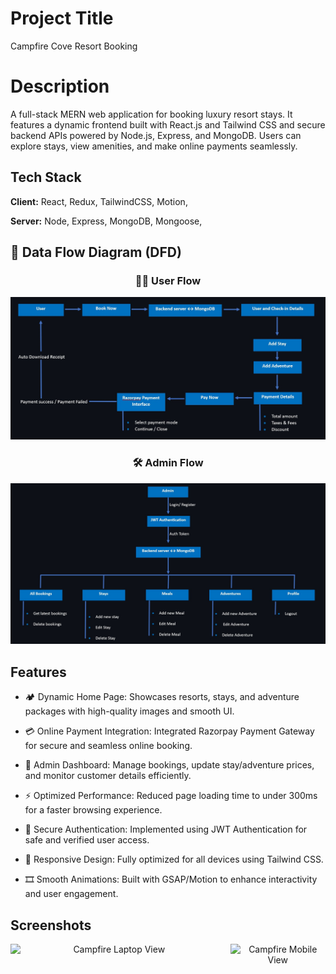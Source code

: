 

# Project Title
Campfire Cove Resort Booking

# Description

A full-stack MERN web application for booking luxury resort stays. It features a dynamic frontend built with React.js and Tailwind CSS and secure backend APIs powered by Node.js, Express, and MongoDB. Users can explore stays, view amenities, and make online payments seamlessly.




## Tech Stack

**Client:** React, Redux, TailwindCSS, Motion, 

**Server:** Node, Express, MongoDB, Mongoose,

## 🧩 Data Flow Diagram (DFD)

<div align="center">

### 🧑‍💻 User Flow
<img src="https://github.com/1anishraut/Campfire-Cove-Resort-Booking-_-FrontEnd/blob/main/public/Campfire_DFD_User.jpg?raw=true" alt="User DFD" width="900"/>

### 🛠️ Admin Flow
<img src="https://github.com/1anishraut/Campfire-Cove-Resort-Booking-_-FrontEnd/blob/main/public/Campfire_DFD_Admin.jpg?raw=true" alt="Admin DFD" width="900"/>

</div>


## Features

- 🏕️ Dynamic Home Page: Showcases resorts, stays, and adventure packages with high-quality images and smooth UI.

- 💳 Online Payment Integration: Integrated Razorpay Payment Gateway for secure and seamless online booking.

- 🧾 Admin Dashboard: Manage bookings, update stay/adventure prices, and monitor customer details efficiently.

- ⚡ Optimized Performance: Reduced page loading time to under 300ms for a faster browsing experience.

- 🔐 Secure Authentication: Implemented using JWT Authentication for safe and verified user access.

- 📱 Responsive Design: Fully optimized for all devices using Tailwind CSS.

- 🎞️ Smooth Animations: Built with GSAP/Motion to enhance interactivity and user engagement.
  
## Screenshots

<div align="center" style="display: flex; justify-content: center; gap: 20px;"> 
  <img src="https://1anishraut.github.io/Anish_Portfolio/assets/campfire-laptop-Ny9mi1gn.png" alt="Campfire Laptop View" width="500"/> 
  <img src="https://1anishraut.github.io/Anish_Portfolio/assets/Campfire-portrait-Dx4fv7Yw.png" alt="Campfire Mobile View" width="230"/> 
</div>
